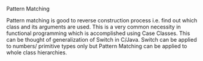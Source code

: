 Pattern Matching

Pattern matching is good to reverse construction process i.e. find out which class and its arguments are used. This is a very common necessity in functional programming which is accomplished using Case Classes. This can be thought of generalization of Switch in C/Java. Switch can be applied to numbers/ primitive types only but Pattern Matching can be applied to whole class hierarchies.

